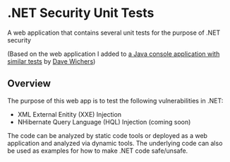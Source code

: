 # .NET Security Unit Tests
A web application that contains several unit tests for the purpose of .NET security

(Based on the web application I added to [a Java console application with similar tests](https://github.com/aspectsecurity/security-unit-tests) by [Dave Wichers](https://github.com/davewichers))
## Overview
The purpose of this web app is to test the following vulnerabilities in .NET:
- XML External Enitity (XXE) Injection
- NHibernate Query Language (HQL) Injection (coming soon)

The code can be analyzed by static code tools or deployed as a web application and analyzed via dynamic tools. The underlying code can also be used as examples for how to make .NET code safe/unsafe.
